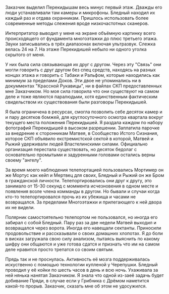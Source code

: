 Заказчик выделил Перекидышам весь минус первый этаж. Дважды его люди устанавливали там камеры и микрофоны. Бледный находил их каждый раз и отдава охранникам. Пришлось использовать более современные методы слежения вроде низкочастотных сканеров.

Интерпритатор выводил у меня на экране объёмную картинку всего происходящего от фундамента многоэтажки до плюс третьего этажа. Звуки записывались в трёх диапазонах включая ультразвук. Слежка велась 24 на 7. На этаже Перекидишей небыло ни одного уголка скрытого от меня. 

У них была сила связывающая их друг с другом. Через эту "Связь" они могли говорить с друг другом без спец средств, находясь на разных концах этажа и говорить с Табаки и Ральфом, которые находились как минимум за пределами Доков. Эти двое не упоминались ни в докумментах "Крассной Рукавицы", ни в файлах СКП предоставленных мне Заказчиком. Но моя сила говорила что они существуют на самом деле и тоже являются паралюдьми, хотя единственным фактическим свидельством их существования были разговоры Перекидышей.

Я была ограничена в ресурсах, смогла позволить себе десяток камер и и пару десятков бомжей, для круглосуточного осмотра квартала вокруг текущего места положения Перекидышей. Я раздала каждом по набору фотографий Перекидышей в высоком разрешении. Заплатила парочке за внедрение к сторонникам Матвея, в Сообщество Истого Сизнания, которое СКП объявило екстремистской сектой в которой, Матвей и Рыжий удерживали людей Властелинскими силами. Официально организация перестала существовать, но десяток бедолаг с основательно промытыми и задуренными головами остались верны своему "ангелу".

За время моего наблюдения телепортацией пользовались Мортимер он же Мортус как кейп и Мертвец для своих, Бледный и Рыжий он же Бром в гражданской личности. Телепортировались они друг к другу, это занимало от 15-30 секунд с моммента исчезновения в одном месте и появления возле члена комманды в другом. Но бывали и случаи когда кто-то телепортировался прочь из их убежища и часами не возвращался. За пределами Многоэтажки и прилегающего к ней двора их не видели.

Полярник самостоятельно телепортом не пользовался, но иногда его забирал с собой Бледный. Пару раз за две недели Матвей выходил и возвращался через ворота. Иногда его навещали сектанты. Приносили продовольствие и рассказывали о своих домашних хлопотах. Я до боли в висках загружала свою силу анализом, пытаясь выяснить по какому шифру они общаются и уже готова сдатся и признать что им на самом деле нравится просто трепатся со своим святым.

Прядь так и не проснулась. Активность её мозга поддерживалась искуственно с помощью технологии купленой у Черепушки. Бледный проводил у её койки по шесть часов в день и всю ночь. Ухаживала за ней нянька нанятая Заказчиком. Я знала что одной из-заеё задачь будет добивание Пряди, в случае если у Грибника с Дрёмом наметится  какой-то прорыв. Заказчик, сказать мне об этом не удосужился.

